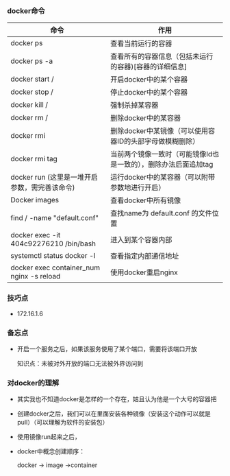 ### docker命令
| 命令                                          | 作用                                                         |
| --------------------------------------------- | ------------------------------------------------------------ |
| docker ps                                     | 查看当前运行的容器                                           |
| docker ps -a                                  | 查看所有的容器信息（包括未运行的容器)[容器的详细信息]        |
| docker start <name>/<contain-id>              | 开启docker中的某个容器                                       |
| docker stop <name>/<contain-id>               | 停止docker中的某个容器                                       |
| docker kill <name>/<contain-id>               | 强制杀掉某容器                                               |
| docker rm <name>/<contain-id>                 | 删除docker中的某容器                                         |
| docker rmi <contain-id>                       | 删除docker中某镜像（可以使用容器ID的头部字母做模糊删除）     |
| docker rmi <contain-id> tag                   | 当前两个镜像一致时（可能镜像Id也是一致的），删除办法后面追加tag |
| docker run (这里是一堆开启参数，需完善该命令) | 运行docker中的某容器（可以附带参数地进行开启）               |
| Docker images                                 | 查看docker中所有镜像                                         |
| find / -name "default.conf"                   | 查找name为 default.conf 的文件位置                           |
| docker exec -it 404c92276210 /bin/bash        | 进入到某个容器内部                                           |
| systemctl status docker -l                    | 查看指定内部通信地址                                         |
| docker exec container_num nginx -s reload     | 使用docker重启nginx                                          |

### 技巧点

* 172.16.1.6



### 备忘点

* 开启一个服务之后，如果该服务使用了某个端口，需要将该端口开放

  知识点：未被对外开放的端口无法被外界访问到

### 对docker的理解

* 其实我也不知道docker是怎样的一个存在，姑且认为他是一个大号的容器把

* 创建docker之后，我们可以在里面安装各种镜像（安装这个动作可以就是pull）（可以理解为软件的安装包）

* 使用镜像run起来之后，

* docker中概念创建顺序：

  docker -> image ->container

